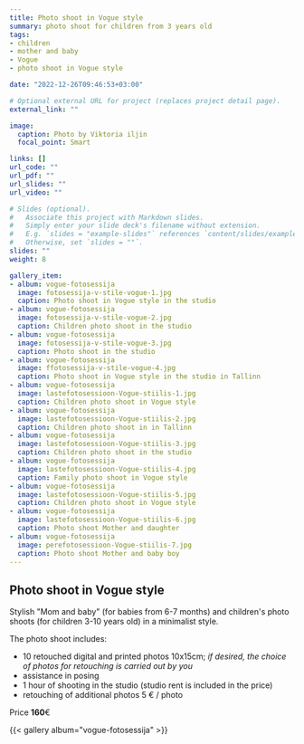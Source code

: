```yaml
---
title: Photo shoot in Vogue style
summary: photo shoot for children from 3 years old
tags:
- children
- mother and baby
- Vogue
- photo shoot in Vogue style

date: "2022-12-26T09:46:53+03:00"

# Optional external URL for project (replaces project detail page).
external_link: ""

image:
  caption: Photo by Viktoria iljin
  focal_point: Smart

links: []
url_code: ""
url_pdf: ""
url_slides: ""
url_video: ""

# Slides (optional).
#   Associate this project with Markdown slides.
#   Simply enter your slide deck's filename without extension.
#   E.g. `slides = "example-slides"` references `content/slides/example-slides.md`.
#   Otherwise, set `slides = ""`.
slides: ""
weight: 8

gallery_item:
- album: vogue-fotosessija
  image: fotosessija-v-stile-vogue-1.jpg
  caption: Photo shoot in Vogue style in the studio 
- album: vogue-fotosessija
  image: fotosessija-v-stile-vogue-2.jpg
  caption: Children photo shoot in the studio 
- album: vogue-fotosessija
  image: fotosessija-v-stile-vogue-3.jpg
  caption: Photo shoot in the studio
- album: vogue-fotosessija
  image: ffotosessija-v-stile-vogue-4.jpg
  caption: Photo shoot in Vogue style in the studio in Tallinn
- album: vogue-fotosessija
  image: lastefotosessioon-Vogue-stiilis-1.jpg
  caption: Children photo shoot in Vogue style 
- album: vogue-fotosessija
  image: lastefotosessioon-Vogue-stiilis-2.jpg
  caption: Children photo shoot in in Tallinn
- album: vogue-fotosessija
  image: lastefotosessioon-Vogue-stiilis-3.jpg
  caption: Children photo shoot in the studio
- album: vogue-fotosessija
  image: lastefotosessioon-Vogue-stiilis-4.jpg
  caption: Family photo shoot in Vogue style 
- album: vogue-fotosessija
  image: lastefotosessioon-Vogue-stiilis-5.jpg
  caption: Children photo shoot in Vogue style 
- album: vogue-fotosessija
  image: lastefotosessioon-Vogue-stiilis-6.jpg
  caption: Photo shoot Mother and daughter 
- album: vogue-fotosessija
  image: perefotosessioon-Vogue-stiilis-7.jpg
  caption: Photo shoot Mother and baby boy 
---
```


## Photo shoot in Vogue style

Stylish "Mom and baby" (for babies from 6-7 months) and children's photo shoots (for children 3-10 years old) in a minimalist style.

The photo shoot includes:
* 10 retouched digital and printed photos 10x15cm; _if desired, the choice of photos for retouching is carried out by you_
* assistance in posing
* 1 hour of shooting in the studio (studio rent is included in the price)
* retouching of additional photos 5 € / photo

Price **160**€

{{< gallery album="vogue-fotosessija" >}}
